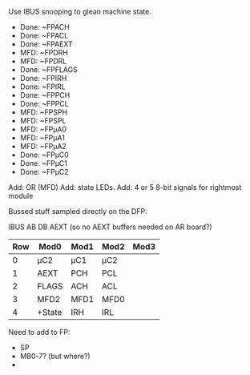 Use IBUS snooping to glean machine state.

* Done: ~FPACH
* Done: ~FPACL
* Done: ~FPAEXT
* MFD: ~FPDRH
* MFD: ~FPDRL
* Done: ~FPFLAGS
* Done: ~FPIRH
* Done: ~FPIRL
* Done: ~FPPCH
* Done: ~FPPCL
* MFD: ~FPSPH
* MFD: ~FPSPL
* MFD: ~FPµA0
* MFD: ~FPµA1
* MFD: ~FPµA2
* Done: ~FPµC0
* Done: ~FPµC1
* Done: ~FPµC2

Add: OR (MFD)
Add: state LEDs.
Add: 4 or 5 8-bit signals for rightmost module

Bussed stuff sampled directly on the DFP:

IBUS
AB
DB
AEXT (so no AEXT buffers needed on AR board?)


| Row | Mod0   | Mod1 | Mod2 | Mod3 |
|-----|--------|------|------|------|
| 0   | µC2    | µC1  | µC2  |      |
| 1   | AEXT   | PCH  | PCL  |      |
| 2   | FLAGS  | ACH  | ACL  |      |
| 3   | MFD2   | MFD1 | MFD0 |      |
| 4   | +State | IRH  | IRL  |      |


Need to add to FP:

* SP
* MB0-7? (but where?)
* 
